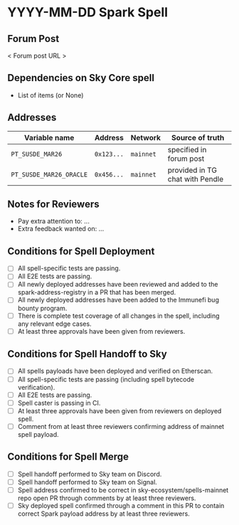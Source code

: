 # YYYY-MM-DD Spark Spell

## Forum Post
< Forum post URL >

## Dependencies on Sky Core spell
- List of items (or None)

## Addresses

| Variable name           | Address    | Network   | Source of truth                 |
| ---                     | ---        | ---       | ---                             |
| `PT_SUSDE_MAR26`        | `0x123...` | `mainnet` | specified in forum post         |
| `PT_SUSDE_MAR26_ORACLE` | `0x456...` | `mainnet` | provided in TG chat with Pendle |

## Notes for Reviewers
- Pay extra attention to: ...
- Extra feedback wanted on: ...

## Conditions for Spell Deployment
- [ ] All spell-specific tests are passing.
- [ ] All E2E tests are passing.
- [ ] All newly deployed addresses have been reviewed and added to the spark-address-registry in a PR that has been merged.
- [ ] All newly deployed addresses have been added to the Immunefi bug bounty program.
- [ ] There is complete test coverage of all changes in the spell, including any relevant edge cases.
- [ ] At least three approvals have been given from reviewers.

## Conditions for Spell Handoff to Sky
- [ ] All spells payloads have been deployed and verified on Etherscan.
- [ ] All spell-specific tests are passing (including spell bytecode verification).
- [ ] All E2E tests are passing.
- [ ] Spell caster is passing in CI.
- [ ] At least three approvals have been given from reviewers on deployed spell.
- [ ] Comment from at least three reviewers confirming address of mainnet spell payload.

## Conditions for Spell Merge
- [ ] Spell handoff performed to Sky team on Discord.
- [ ] Spell handoff performed to Sky team on Signal.
- [ ] Spell address confirmed to be correct in sky-ecosystem/spells-mainnet repo open PR through comments by at least three reviewers.
- [ ] Sky deployed spell confirmed through a comment in this PR to contain correct Spark payload address by at least three reviewers.
